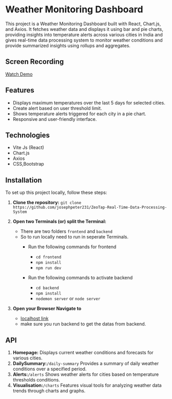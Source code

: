 # Weather Monitoring Dashboard

This project is a Weather Monitoring Dashboard built with React, Chart.js, and Axios. It fetches weather data and displays it using bar and pie charts, providing insights into temperature alerts across various cities in India and gives real-time data processing system to monitor weather conditions and provide summarized insights using rollups and aggregates.

## Screen Recording
[Watch Demo](Screenrecording/)

## Features

- Displays maximum temperatures over the last 5 days for selected cities.
- Create alert based on user threshold limit.
- Shows temperature alerts triggered for each city in a pie chart.
- Responsive and user-friendly interface.

## Technologies

- Vite Js (React)
- Chart.js
- Axios
- CSS,Bootstrap

## Installation

To set up this project locally, follow these steps:

1. **Clone the repository:**
   `git clone https://github.com/josephpeter231/ZeoTap-Real-Time-Data-Processing-System`
2. **Open two Terminals (or) split the Terminal:**
   - There are two folders `frontend` and `backend`
   - So to run locally need to run in seperate Terminals.
     - Run the following commands for frontend
       - `cd frontend`  
       - `npm install`
       - `npm run dev`

     - Run the following commands to activate backend
       - `cd backend`
       - `npm install`
       - `nodemon server` or `node server`

3. **Open your Browser Navigate to**
   - [localhost link](http://localhost:5173/)
   - make sure you run backend to get the datas from backend.

## API
1. **Homepage:** Displays current weather conditions and forecasts for various cities.
2. **DailySummary:**`/daily-summary` Provides a summary of daily weather conditions over a specified period.
3. **Alerts:**`/alerts`  Shows weather alerts for cities based on temperature thresholds conditions.
4. **Visualisation:**`/charts`  Features visual tools for analyzing weather data trends through charts and graphs.
